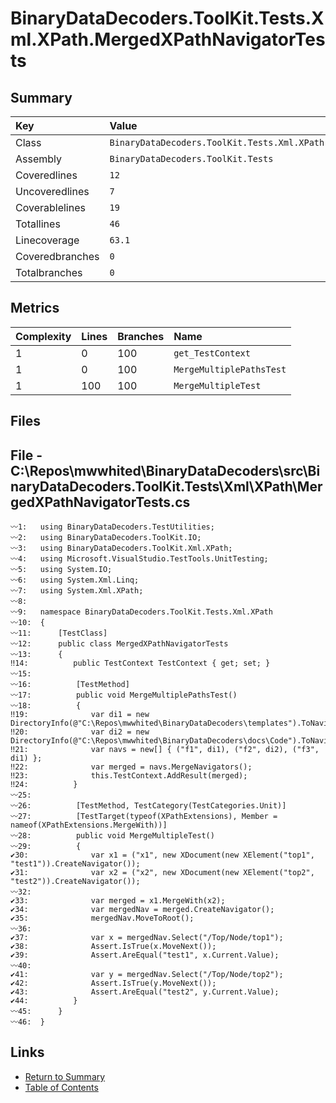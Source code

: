 ﻿# BinaryDataDecoders.ToolKit.Tests.Xml.XPath.MergedXPathNavigatorTests

## Summary

| Key             | Value                                                                  |
| :-------------- | :--------------------------------------------------------------------- |
| Class           | `BinaryDataDecoders.ToolKit.Tests.Xml.XPath.MergedXPathNavigatorTests` |
| Assembly        | `BinaryDataDecoders.ToolKit.Tests`                                     |
| Coveredlines    | `12`                                                                   |
| Uncoveredlines  | `7`                                                                    |
| Coverablelines  | `19`                                                                   |
| Totallines      | `46`                                                                   |
| Linecoverage    | `63.1`                                                                 |
| Coveredbranches | `0`                                                                    |
| Totalbranches   | `0`                                                                    |

## Metrics

| Complexity | Lines | Branches | Name                     |
| :--------- | :---- | :------- | :----------------------- |
| 1          | 0     | 100      | `get_TestContext`        |
| 1          | 0     | 100      | `MergeMultiplePathsTest` |
| 1          | 100   | 100      | `MergeMultipleTest`      |

## Files

## File - C:\Repos\mwwhited\BinaryDataDecoders\src\BinaryDataDecoders.ToolKit.Tests\Xml\XPath\MergedXPathNavigatorTests.cs

```CSharp
〰1:   using BinaryDataDecoders.TestUtilities;
〰2:   using BinaryDataDecoders.ToolKit.IO;
〰3:   using BinaryDataDecoders.ToolKit.Xml.XPath;
〰4:   using Microsoft.VisualStudio.TestTools.UnitTesting;
〰5:   using System.IO;
〰6:   using System.Xml.Linq;
〰7:   using System.Xml.XPath;
〰8:   
〰9:   namespace BinaryDataDecoders.ToolKit.Tests.Xml.XPath
〰10:  {
〰11:      [TestClass]
〰12:      public class MergedXPathNavigatorTests
〰13:      {
‼14:          public TestContext TestContext { get; set; }
〰15:  
〰16:          [TestMethod]
〰17:          public void MergeMultiplePathsTest()
〰18:          {
‼19:              var di1 = new DirectoryInfo(@"C:\Repos\mwwhited\BinaryDataDecoders\templates").ToNavigable();
‼20:              var di2 = new DirectoryInfo(@"C:\Repos\mwwhited\BinaryDataDecoders\docs\Code").ToNavigable();
‼21:              var navs = new[] { ("f1", di1), ("f2", di2), ("f3", di1) };
‼22:              var merged = navs.MergeNavigators();
‼23:              this.TestContext.AddResult(merged);
‼24:          }
〰25:  
〰26:          [TestMethod, TestCategory(TestCategories.Unit)]
〰27:          [TestTarget(typeof(XPathExtensions), Member = nameof(XPathExtensions.MergeWith))]
〰28:          public void MergeMultipleTest()
〰29:          {
✔30:              var x1 = ("x1", new XDocument(new XElement("top1", "test1")).CreateNavigator());
✔31:              var x2 = ("x2", new XDocument(new XElement("top2", "test2")).CreateNavigator());
〰32:  
✔33:              var merged = x1.MergeWith(x2);
✔34:              var mergedNav = merged.CreateNavigator();
✔35:              mergedNav.MoveToRoot();
〰36:  
✔37:              var x = mergedNav.Select("/Top/Node/top1");
✔38:              Assert.IsTrue(x.MoveNext());
✔39:              Assert.AreEqual("test1", x.Current.Value);
〰40:  
✔41:              var y = mergedNav.Select("/Top/Node/top2");
✔42:              Assert.IsTrue(y.MoveNext());
✔43:              Assert.AreEqual("test2", y.Current.Value);
✔44:          }
〰45:      }
〰46:  }
```

## Links

* [Return to Summary](Summary.md)
* [Table of Contents](../TOC.md)

